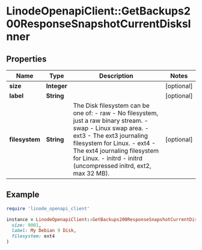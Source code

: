 # LinodeOpenapiClient::GetBackups200ResponseSnapshotCurrentDisksInner

## Properties

| Name | Type | Description | Notes |
| ---- | ---- | ----------- | ----- |
| **size** | **Integer** |  | [optional] |
| **label** | **String** |  | [optional] |
| **filesystem** | **String** | The Disk filesystem can be one of:    - raw - No filesystem, just a raw binary stream.   - swap - Linux swap area.   - ext3 - The ext3 journaling filesystem for Linux.   - ext4 - The ext4 journaling filesystem for Linux.   - initrd - initrd (uncompressed initrd, ext2, max 32 MB). | [optional] |

## Example

```ruby
require 'linode_openapi_client'

instance = LinodeOpenapiClient::GetBackups200ResponseSnapshotCurrentDisksInner.new(
  size: 9001,
  label: My Debian 9 Disk,
  filesystem: ext4
)
```

